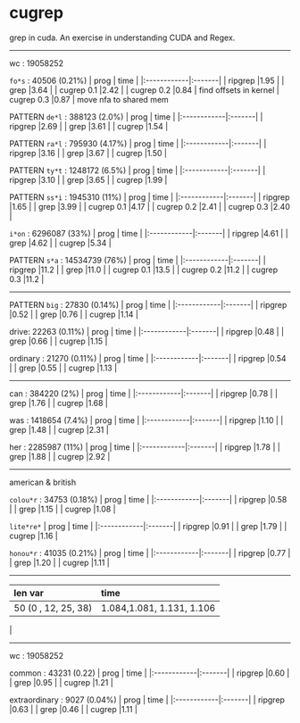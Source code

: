 # cugrep

grep in cuda.
An exercise in understanding CUDA and Regex.


----
wc : 19058252

`fo*s` : 40506 (0.21%)
| prog        | time   |
|:------------|:-------|
| ripgrep     |1.95    |
| grep        |3.64    |
| cugrep 0.1  |2.42    |
| cugrep 0.2  |0.84    |  find offsets in kernel
| cugrep 0.3  |0.87    |  move nfa to shared mem

PATTERN `de*l` : 388123 (2.0%)
| prog        | time   |
|:------------|:-------|
| ripgrep     |2.69    |
| grep        |3.61    |
| cugrep      |1.54    |

PATTERN `ra*l` : 795930 (4.17%)
| prog        | time   |
|:------------|:-------|
| ripgrep     |3.16    |
| grep        |3.67    |
| cugrep      |1.50    |

PATTERN `ty*t` : 1248172 (6.5%)
| prog        | time   |
|:------------|:-------|
| ripgrep     |3.10    |
| grep        |3.65    |
| cugrep      |1.99    |

PATTERN `ss*i` : 1945310 (11%)
| prog        | time   |
|:------------|:-------|
| ripgrep     |1.65    |
| grep        |3.99    |
| cugrep 0.1  |4.17    |
| cugrep 0.2  |2.41    |
| cugrep 0.3  |2.40    |

`i*on` : 6296087 (33%)
| prog        | time   |
|:------------|:-------|
| ripgrep     |4.61    |
| grep        |4.62    |
| cugrep      |5.34    |


PATTERN `s*a`  : 14534739 (76%)
| prog        | time   |
|:------------|:-------|
| ripgrep     |11.2    |
| grep        |11.0    |
| cugrep 0.1  |13.5    |
| cugrep 0.2  |11.2    |
| cugrep 0.3  |11.2    |

----

PATTERN `big`  : 27830 (0.14%)
| prog        | time   |
|:------------|:-------|
| ripgrep     |0.52    |
| grep        |0.76    |
| cugrep      |1.14    |

drive: 22263 (0.11%)
| prog        | time   |
|:------------|:-------|
| ripgrep     |0.48    |
| grep        |0.66    |
| cugrep      |1.15    |

ordinary : 21270 (0.11%)
| prog        | time   |
|:------------|:-------|
| ripgrep     |0.54    |
| grep        |0.55    |
| cugrep      |1.13    |

----

can : 384220 (2%)
| prog        | time   |
|:------------|:-------|
| ripgrep     |0.78    |
| grep        |1.76    |
| cugrep      |1.68    |

was : 1418654 (7.4%)
| prog        | time   |
|:------------|:-------|
| ripgrep     |1.10    |
| grep        |1.48    |
| cugrep      |2.31    |


her : 2285987 (11%)
| prog        | time   |
|:------------|:-------|
| ripgrep     |1.78    |
| grep        |1.88    |
| cugrep      |2.92    |

--------

american & british

`colou*r` :  34753 (0.18%)
| prog        | time   |
|:------------|:-------|
| ripgrep     |0.58    |
| grep        |1.15    |
| cugrep      |1.08    |

`lite*re*`
| prog        | time   |
|:------------|:-------|
| ripgrep     |0.91    |
| grep        |1.79    |
| cugrep      |1.16    |

`honou*r` : 41035 (0.21%)
| prog        | time   |
|:------------|:-------|
| ripgrep     |0.77    |
| grep        |1.20    |
| cugrep      |1.11    |

---------

| len var                  | time                      |
|:-------------------------|:--------------------------|
| 50  (0 , 12, 25, 38)     | 1.084,1.081, 1.131, 1.106 |
| 


--------

wc : 19058252

common : 43231 (0.22)
| prog        | time   |
|:------------|:-------|
| ripgrep     |0.60    |
| grep        |0.95    |
| cugrep      |1.21    |

extraordinary : 9027 (0.04%)
| prog        | time   |
|:------------|:-------|
| ripgrep     |0.63    |
| grep        |0.46    |
| cugrep      |1.11    |




